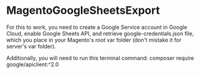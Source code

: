# MagentoGoogleSheetsExport

For this to work, you need to create a Google Service account in Google Cloud, enable Google Sheets API, and retrieve google-credentials.json file, which you place in your Magento's root var folder (don't mistake it for server's var folder).

Additionally, you will need to run this terminal command:
composer require google/apiclient:^2.0
